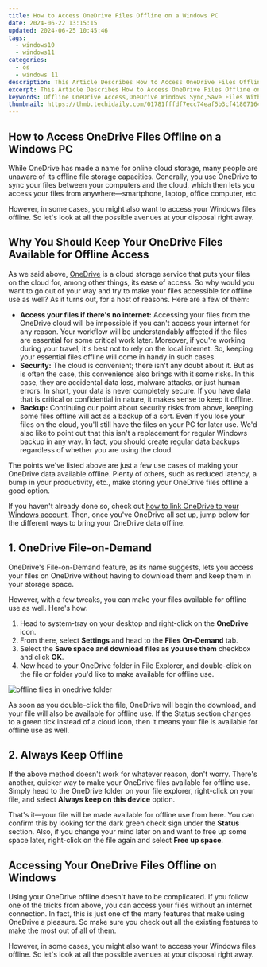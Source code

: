 ```yaml
---
title: How to Access OneDrive Files Offline on a Windows PC
date: 2024-06-22 13:15:15
updated: 2024-06-25 10:45:46
tags:
  - windows10
  - windows11
categories:
  - os
  - windows 11
description: This Article Describes How to Access OneDrive Files Offline on a Windows PC
excerpt: This Article Describes How to Access OneDrive Files Offline on a Windows PC
keywords: Offline OneDrive Access,OneDrive Windows Sync,Save Files Without Internet,Local OneDrive Copy,Download Files OnOffline,Windows Offline Share,Storing Files Online-Offline,OneDrive Local Save,Sync Offline Files,No Internet File Access,Download OneDrive,Offline Share Windows,Online-Offline Storage,OneDrive Downloads
thumbnail: https://thmb.techidaily.com/01781fffdf7ecc74eaf5b3cf4180716493ded8344db51bb91021cea7376b2f5b.jpg
---
```


## How to Access OneDrive Files Offline on a Windows PC

 While OneDrive has made a name for online cloud storage, many people are unaware of its offline file storage capacities. Generally, you use OneDrive to sync your files between your computers and the cloud, which then lets you access your files from anywhere—smartphone, laptop, office computer, etc.

 However, in some cases, you might also want to access your Windows files offline. So let's look at all the possible avenues at your disposal right away.

## Why You Should Keep Your OneDrive Files Available for Offline Access

 As we said above, [OneDrive](https://www.makeuseof.com/what-is-onedrive/) is a cloud storage service that puts your files on the cloud for, among other things, its ease of access. So why would you want to go out of your way and try to make your files accessible for offline use as well? As it turns out, for a host of reasons. Here are a few of them:

* **Access your files if there's no internet:** Accessing your files from the OneDrive cloud will be impossible if you can't access your internet for any reason. Your workflow will be understandably affected if the files are essential for some critical work later. Moreover, if you're working during your travel, it's best not to rely on the local internet. So, keeping your essential files offline will come in handy in such cases.
* **Security:** The cloud is convenient; there isn't any doubt about it. But as is often the case, this convenience also brings with it some risks. In this case, they are accidental data loss, malware attacks, or just human errors. In short, your data is never completely secure. If you have data that is critical or confidential in nature, it makes sense to keep it offline.
* **Backup:** Continuing our point about security risks from above, keeping some files offline will act as a backup of a sort. Even if you lose your files on the cloud, you'll still have the files on your PC for later use. We'd also like to point out that this isn't a replacement for regular Windows backup in any way. In fact, you should create regular data backups regardless of whether you are using the cloud.

 The points we've listed above are just a few use cases of making your OneDrive data available offline. Plenty of others, such as reduced latency, a bump in your productivity, etc., make storing your OneDrive files offline a good option.

 If you haven't already done so, check out [how to link OneDrive to your Windows account](https://www.makeuseof.com/link-onedrive-microsoft-account-windows-10/). Then, once you've OneDrive all set up, jump below for the different ways to bring your OneDrive data offline.

## 1\. OneDrive File-on-Demand

 OneDrive's File-on-Demand feature, as its name suggests, lets you access your files on OneDrive without having to download them and keep them in your storage space.

 However, with a few tweaks, you can make your files available for offline use as well. Here's how:

1. Head to system-tray on your desktop and right-click on the **OneDrive** icon.
2. From there, select **Settings** and head to the **Files On-Demand** tab.
3. Select the **Save space and download files as you use them** checkbox and click **OK**.
4. Now head to your OneDrive folder in File Explorer, and double-click on the file or folder you'd like to make available for offline use.

![offline files in onedrive folder](https://static1.makeuseofimages.com/wordpress/wp-content/uploads/2023/05/offline-files-in-onedrive-folder.jpg)

 As soon as you double-click the file, OneDrive will begin the download, and your file will also be available for offline use. If the Status section changes to a green tick instead of a cloud icon, then it means your file is available for offline use as well.

## 2\. Always Keep Offline

 If the above method doesn't work for whatever reason, don't worry. There's another, quicker way to make your OneDrive files available for offline use. Simply head to the OneDrive folder on your file explorer, right-click on your file, and select **Always keep on this device** option.

 That's it—your file will be made available for offline use from here. You can confirm this by looking for the dark green check sign under the **Status** section. Also, if you change your mind later on and want to free up some space later, right-click on the file again and select **Free up space**.

## Accessing Your OneDrive Files Offline on Windows

 Using your OneDrive offline doesn't have to be complicated. If you follow one of the tricks from above, you can access your files without an internet connection. In fact, this is just one of the many features that make using OneDrive a pleasure. So make sure you check out all the existing features to make the most out of all of them.

 However, in some cases, you might also want to access your Windows files offline. So let's look at all the possible avenues at your disposal right away.
